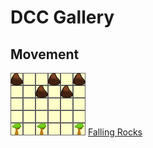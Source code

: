 # DCC Gallery

## Movement

![Falling Rocks](gallery/cell/movement-fall-rocks.png)
[Falling Rocks](presenter.html?source=cell/movement-fall-rocks)